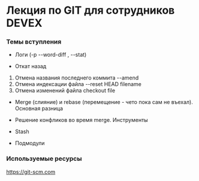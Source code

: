 # Лекция по GIT для сотрудников DEVEX #

### Темы вступления ###

* Логи  (-p --word-diff , --stat)
 
* Откат назад 
1. Отмена названия последнего коммита --amend
2. Отмена индексации файла --reset HEAD filename
3. Отмена изменений файла checkout file

* Merge (слияние) и rebase (перемещение - чето пока сам не въехал). Основная разница

* Решение конфликов во время merge. Инструменты

* Stash

* Подмодули


### Используемые ресурсы ###

<https://git-scm.com>
